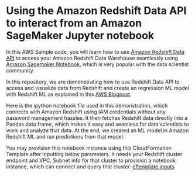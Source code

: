 # Using the Amazon Redshift Data API to interact from an Amazon SageMaker Jupyter notebook

In this AWS Sample code, you will learn how to use [Amazon Redshift Data API](https://docs.aws.amazon.com/redshift/latest/mgmt/data-api.html) to access your Amazon Redshift Data Warehouse seamlessly using [Amazon Sagemaker Notebook](https://docs.aws.amazon.com/sagemaker/latest/dg/nbi.html), which is very popular with the data scientist community.

In this repository, we are demonstrating how to use Redshift Data API to access and visualize data from Redshift and create an regression ML model with Redshift ML as explained in this [AWS Blogpost](https://aws.amazon.com/blogs/machine-learning/build-regression-models-with-amazon-redshift-ml/).

Here is the ipython notebook file used in this demonstration, which connects with Amazon Redshift using IAM credentials without any password management hassles. It then fetches Redshift data directly into a Pandas data frame, which makes it easy and seamless for data scientists to work and analyze that data. At the end, we created an ML model in Amazon Redshift ML and ran predictions from that model.

You may provision this notebook instance using this CloudFormation Template after inputting below parameters. It needs your Redshift cluster endpoint and VPC, Subnet  info for that cluster to provision a notebook instance, which can connect and query that cluster.
[cftemplate inputs](images/cft.png)
